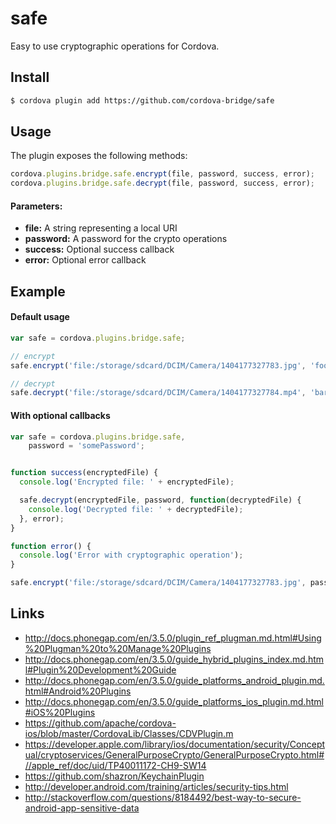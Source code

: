 
safe
====

Easy to use cryptographic operations for Cordova.

## Install

```bash
$ cordova plugin add https://github.com/cordova-bridge/safe
```

## Usage

The plugin exposes the following methods:

```javascript
cordova.plugins.bridge.safe.encrypt(file, password, success, error);
cordova.plugins.bridge.safe.decrypt(file, password, success, error);
```

#### Parameters:

* __file:__ A string representing a local URI
* __password:__ A password for the crypto operations
* __success:__ Optional success callback
* __error:__ Optional error callback

## Example

#### Default usage

```javascript
var safe = cordova.plugins.bridge.safe;

// encrypt
safe.encrypt('file:/storage/sdcard/DCIM/Camera/1404177327783.jpg', 'foo');

// decrypt
safe.decrypt('file:/storage/sdcard/DCIM/Camera/1404177327784.mp4', 'bar');
```

#### With optional callbacks

```javascript
var safe = cordova.plugins.bridge.safe,
    password = 'somePassword';


function success(encryptedFile) {
  console.log('Encrypted file: ' + encryptedFile);

  safe.decrypt(encryptedFile, password, function(decryptedFile) {
    console.log('Decrypted file: ' + decryptedFile);
  }, error);
}

function error() {
  console.log('Error with cryptographic operation');
}

safe.encrypt('file:/storage/sdcard/DCIM/Camera/1404177327783.jpg', password, success, error);
```

## Links

- http://docs.phonegap.com/en/3.5.0/plugin_ref_plugman.md.html#Using%20Plugman%20to%20Manage%20Plugins
- http://docs.phonegap.com/en/3.5.0/guide_hybrid_plugins_index.md.html#Plugin%20Development%20Guide
- http://docs.phonegap.com/en/3.5.0/guide_platforms_android_plugin.md.html#Android%20Plugins
- http://docs.phonegap.com/en/3.5.0/guide_platforms_ios_plugin.md.html#iOS%20Plugins
- https://github.com/apache/cordova-ios/blob/master/CordovaLib/Classes/CDVPlugin.m
- https://developer.apple.com/library/ios/documentation/security/Conceptual/cryptoservices/GeneralPurposeCrypto/GeneralPurposeCrypto.html#//apple_ref/doc/uid/TP40011172-CH9-SW14
- https://github.com/shazron/KeychainPlugin
- http://developer.android.com/training/articles/security-tips.html
- http://stackoverflow.com/questions/8184492/best-way-to-secure-android-app-sensitive-data
